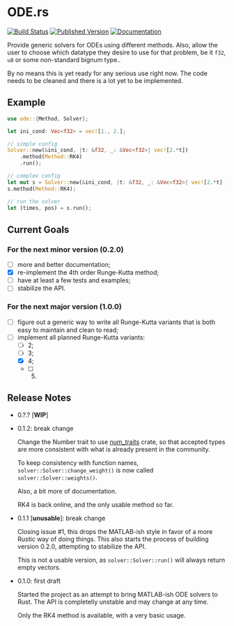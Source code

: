 # ODE.rs

[![Build Status](https://travis-ci.org/DonRyuDragoni/ODE.rs.svg?branch=master)](https://travis-ci.org/DonRyuDragoni/ODE.rs)
[![Published Version](https://img.shields.io/crates/v/ode.svg)](https://crates.io/crates/ode)
[![Documentation](https://docs.rs/ode/badge.svg)](https://docs.rs/ode/)

Provide generic solvers for ODEs using different methods. Also, allow the user
to choose which datatype they desire to use for that problem, be it `f32`, `u8`
or some non-standard bignum type..

By no means this is yet ready for any serious use right now. The code needs to
be cleaned and there is a lot yet to be implemented.

## Example

```rust
use ode::{Method, Solver};

let ini_cond: Vec<f32> = vec![1., 2.];

// simple config
Solver::new(&ini_cond, |t: &f32, _: &Vec<f32>| vec![2.*t])
    .method(Method::RK4)
    .run();

// complex config
let mut s = Solver::new(&ini_cond, |t: &f32, _: &Vec<f32>| vec![2.*t] );
s.method(Method::RK4);

// run the solver
let (times, pos) = s.run();
```

## Current Goals

### For the next minor version (0.2.0)

- [ ] more and better documentation;
- [x] re-implement the 4th order Runge-Kutta method;
- [ ] have at least a few tests and examples;
- [ ] stabilize the API.

### For the next major version (1.0.0)

- [ ] figure out a generic way to write all Runge-Kutta variants that is both
  easy to maintain and clean to read;
- [ ] implement all planned Runge-Kutta variants:
  - [ ] 2;
  - [ ] 3;
  - [x] 4;
  - [ ] 5.

## Release Notes

- 0.?.? [**WIP**]

- 0.1.2: break change

    Change the Number trait to
    use [num_traits](https://crates.io/crates/num-traits) crate, so that
    accepted types are more consistent with what is already present in the
    community.

    To keep consistency with function names, `solver::Solver::change_weight()`
    is now called `solver::Solver::weights()`.

    Also, a bit more of documentation.

    RK4 is back online, and the only usable method so far.

- 0.1.1 [**unusable**]: break change

    Closing issue #1, this drops the MATLAB-ish style in favor of a more Rustic
    way of doing things. This also starts the process of building version 0.2.0,
    attempting to stabilize the API.

    This is not a usable version, as `solver::Solver::run()` will always return
    empty vectors.

- 0.1.0: first draft

    Started the project as an attempt to bring MATLAB-ish ODE solvers to
    Rust. The API is completelly unstable and may change at any time.

    Only the RK4 method is available, with a very basic usage.
